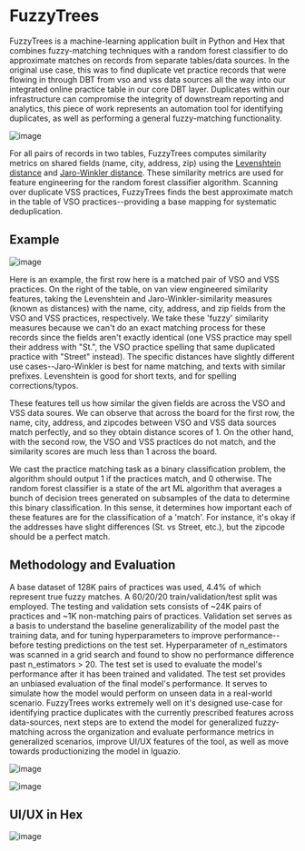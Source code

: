 # FuzzyTrees
FuzzyTrees is a machine-learning application built in Python and Hex that combines fuzzy-matching techniques with a random forest classifier to do approximate matches on records from separate tables/data sources. In the original use case, this was to find duplicate vet practice records that were flowing in through DBT from vso and vss data sources all the way into our integrated online practice table in our core DBT layer. Duplicates within our infrastructure can compromise the integrity of downstream reporting and analytics, this piece of work represents an automation tool for identifying duplicates, as well as performing a general fuzzy-matching functionality.

![image](https://github.com/user-attachments/assets/14acbb26-73f4-4ffd-b4ec-5240f2a0896e)

For all pairs of records in two tables, FuzzyTrees computes similarity metrics on shared fields (name, city, address, zip) using the <a href='https://en.wikipedia.org/wiki/Levenshtein_distance'>Levenshtein distance</a> and <a href='https://en.wikipedia.org/wiki/Jaro%E2%80%93Winkler_distance'>Jaro-Winkler distance</a>. These similarity metrics are 
used for feature engineering for the random forest classifier algorithm. Scanning over duplicate VSS practices, FuzzyTrees finds the best approximate match in the table of VSO practices--providing a base mapping for systematic deduplication. 

## Example


![image](https://github.com/user-attachments/assets/f7922de9-630d-48f3-8009-d670eeb33094)


Here is an example, the first row here is a matched pair of VSO and VSS practices. On the right of the table, on van view engineered similarity features, taking the Levenshtein and Jaro-Winkler-similarity measures (known as distances) with the name, city, address, and zip fields from the VSO and VSS practices, respectively. We take these 'fuzzy' similarity measures because we can't do an exact matching process for these records since the fields aren't exactly identical (one VSS practice may spell their address with "St.", the VSO practice spelling that same duplicated practice with "Street" instead). The specific distances have slightly different use cases--Jaro-Winkler is best for name matching, and texts with similar prefixes. Levenshtein is good for short texts, and for spelling corrections/typos.

These features tell us how similar the given fields are across the VSO and VSS data soures. We can observe that across the board for the first row, the name, city, address, and zipcodes between VSO and VSS data sources match perfectly, and so they obtain distance scores of 1. On the other hand, with the second row, the VSO and VSS practices do not match, and the similarity scores are much less than 1 across the board.

We cast the practice matching task as a binary classification problem, the algorithm should output 1 if the practices match, and 0 otherwise. The random forest classifier is a state of the art ML algorithm that averages a bunch of decision trees generated on subsamples of the data to determine this binary classification. In this sense, it determines how important each of these features are for the classification of a 'match'. For instance, it's okay if the addresses have slight differences (St. vs Street, etc.), but the zipcode should be a perfect match.

## Methodology and Evaluation

A base dataset of 128K pairs of practices was used, 4.4% of which represent true fuzzy matches. A 60/20/20 train/validation/test split was employed. The testing and validation sets consists of ~24K pairs of practices and ~1K non-matching pairs of practices. Validation set serves as a basis to understand the baseline generalizability of the model past the training data, and for tuning hyperparameters to improve performance--before testing predictions on the test set. Hyperparameter of n_estimators was scanned in a grid search and found to show no performance difference past n_estimators > 20. The test set is used to evaluate the model's performance after it has been trained and validated. The test set provides an unbiased evaluation of the final model's performance. It serves to simulate how the model would perform on unseen data in a real-world scenario. FuzzyTrees works extremely well on it's designed use-case for identifying practice duplicates with the currently prescribed features across data-sources, next steps are to extend the model for generalized fuzzy-matching across the organization and evaluate performance metrics in generalized scenarios, improve UI/UX features of the tool, as well as move towards productionizing the model in Iguazio. 


![image](https://github.com/user-attachments/assets/7b93cc79-6190-4a97-b09e-bb2d3d710b80)

![image](https://github.com/user-attachments/assets/877b911d-ca0c-4947-baf2-a6b2237b1825)

## UI/UX in Hex

![image](https://github.com/user-attachments/assets/245a790a-2656-4f79-8c40-c5736d4e00a3)

